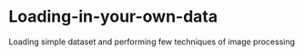 # Loading-in-your-own-data
Loading simple dataset and performing few techniques of  image processing
